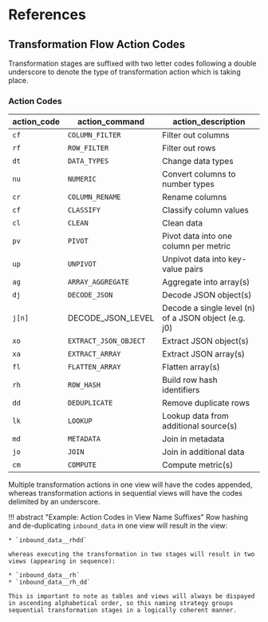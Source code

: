 # References

## Transformation Flow Action Codes
Transformation stages are suffixed with two letter codes following a double underscore to denote the type of transformation action which is taking place.  

### Action Codes
action_code | action_command | action_description
--- | --- | --- 
`cf` | `COLUMN_FILTER` | Filter out columns
`rf` | `ROW_FILTER` | Filter out rows
`dt` | `DATA_TYPES` | Change data types
`nu` | `NUMERIC` | Convert columns to number types
`cr` | `COLUMN_RENAME` | Rename columns
`cf` | `CLASSIFY` | Classify column values
`cl` | `CLEAN` | Clean data
`pv` | `PIVOT` | Pivot data into one column per metric
`up` | `UNPIVOT` | Unpivot data into key-value pairs
`ag` | `ARRAY_AGGREGATE` | Aggregate into array(s)
`dj` | `DECODE_JSON` | Decode JSON object(s)
`j[n]` | DECODE_JSON_LEVEL | Decode a single level (n) of a JSON object (e.g. j0)
`xo` | `EXTRACT_JSON_OBJECT` | Extract JSON object(s)
`xa` | `EXTRACT_ARRAY`| Extract JSON array(s)
`fl` | `FLATTEN_ARRAY` | Flatten array(s)
`rh` | `ROW_HASH` | Build row hash identifiers
`dd` | `DEDUPLICATE` | Remove duplicate rows
`lk` | `LOOKUP` | Lookup data from additional source(s)
`md` | `METADATA` | Join in metadata
`jo` | `JOIN` | Join in additional data
`cm` | `COMPUTE` | Compute metric(s)


Multiple transformation actions in one view will have the codes appended, whereas transformation actions in sequential views will have the codes delimited by an underscore.  

!!! abstract "Example: Action Codes in View Name Suffixes" 
    Row hashing and de-duplicating `inbound_data` in one view will result in the view:

    * `inbound_data__rhdd`
    
    whereas executing the transformation in two stages will result in two views (appearing in sequence):
    
    * `inbound_data__rh`
    * `inbound_data__rh_dd`

    This is important to note as tables and views will always be dispayed in ascending alphabetical order, so this naming strategy groups sequential transformation stages in a logically coherent manner.

